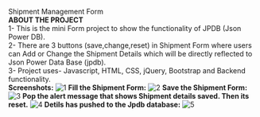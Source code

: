 Shipment Management Form </br>
**ABOUT THE PROJECT** </br>
1- This is the mini Form project to show the functionality of JPDB (Json Power DB). </br>
2- There are 3 buttons (save,change,reset) in Shipment Form where users can Add or Change the Shipment Details which will be directly reflected to Json Power Data Base (jpdb).</br>
3- Project uses- Javascript, HTML, CSS, jQuery, Bootstrap and Backend functionality. </br>
**Screenshots:**
![1](https://github.com/user-attachments/assets/ff1ba945-8c18-4da0-9cc6-06696cfad047)
**Fill the Shipment Form:**
![2](https://github.com/user-attachments/assets/9f68e9c4-d59b-4605-a296-85854d420c52)
**Save the Shipment Form:**
![3](https://github.com/user-attachments/assets/b1e522da-6868-48d5-a739-e324da7beff2)
**Pop the alert message that shows Shipment details saved. Then its reset.**
![4](https://github.com/user-attachments/assets/2aa9fec7-1848-482b-88bd-0e2bb24f8388)
**Detils has pushed to the Jpdb database:**
![5](https://github.com/user-attachments/assets/8409dae1-1d8f-4437-bb8b-eb4f8c919e8a)

